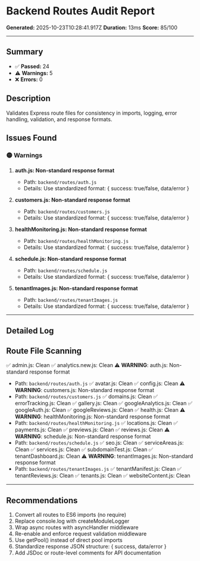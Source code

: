 # Backend Routes Audit Report

**Generated:** 2025-10-23T10:28:41.917Z
**Duration:** 13ms
**Score:** 85/100

---

## Summary

- ✅ **Passed:** 24
- ⚠️  **Warnings:** 5
- ❌ **Errors:** 0

## Description

Validates Express route files for consistency in imports, logging, error handling, validation, and response formats.

## Issues Found

### 🟡 Warnings

1. **auth.js: Non-standard response format**
   - Path: `backend/routes/auth.js`
   - Details: Use standardized format: { success: true/false, data/error }

2. **customers.js: Non-standard response format**
   - Path: `backend/routes/customers.js`
   - Details: Use standardized format: { success: true/false, data/error }

3. **healthMonitoring.js: Non-standard response format**
   - Path: `backend/routes/healthMonitoring.js`
   - Details: Use standardized format: { success: true/false, data/error }

4. **schedule.js: Non-standard response format**
   - Path: `backend/routes/schedule.js`
   - Details: Use standardized format: { success: true/false, data/error }

5. **tenantImages.js: Non-standard response format**
   - Path: `backend/routes/tenantImages.js`
   - Details: Use standardized format: { success: true/false, data/error }

---

## Detailed Log


## Route File Scanning

✅ admin.js: Clean
✅ analytics.new.js: Clean
⚠️ **WARNING**: auth.js: Non-standard response format
   - Path: `backend/routes/auth.js`
✅ avatar.js: Clean
✅ config.js: Clean
⚠️ **WARNING**: customers.js: Non-standard response format
   - Path: `backend/routes/customers.js`
✅ domains.js: Clean
✅ errorTracking.js: Clean
✅ gallery.js: Clean
✅ googleAnalytics.js: Clean
✅ googleAuth.js: Clean
✅ googleReviews.js: Clean
✅ health.js: Clean
⚠️ **WARNING**: healthMonitoring.js: Non-standard response format
   - Path: `backend/routes/healthMonitoring.js`
✅ locations.js: Clean
✅ payments.js: Clean
✅ previews.js: Clean
✅ reviews.js: Clean
⚠️ **WARNING**: schedule.js: Non-standard response format
   - Path: `backend/routes/schedule.js`
✅ seo.js: Clean
✅ serviceAreas.js: Clean
✅ services.js: Clean
✅ subdomainTest.js: Clean
✅ tenantDashboard.js: Clean
⚠️ **WARNING**: tenantImages.js: Non-standard response format
   - Path: `backend/routes/tenantImages.js`
✅ tenantManifest.js: Clean
✅ tenantReviews.js: Clean
✅ tenants.js: Clean
✅ websiteContent.js: Clean

---

## Recommendations

1. Convert all routes to ES6 imports (no require)
2. Replace console.log with createModuleLogger
3. Wrap async routes with asyncHandler middleware
4. Re-enable and enforce request validation middleware
5. Use getPool() instead of direct pool imports
6. Standardize response JSON structure: { success, data/error }
7. Add JSDoc or route-level comments for API documentation

